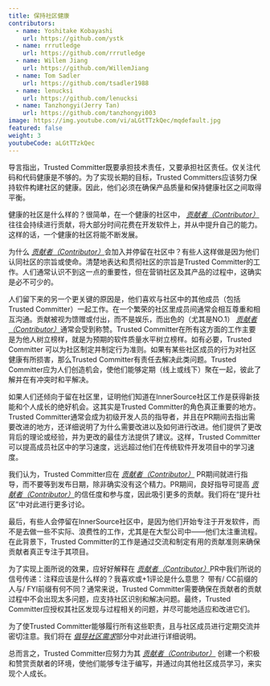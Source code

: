 ```yaml
---
title: 保持社区健康
contributors:
  - name: Yoshitake Kobayashi
    url: https://github.com/ystk
  - name: rrrutledge
    url: https://github.com/rrrutledge
  - name: Willem Jiang
    url: https://github.com/WillemJiang
  - name: Tom Sadler
    url: https://github.com/tsadler1988
  - name: lenucksi
    url: https://github.com/lenucksi
  - name: Tanzhongyi(Jerry Tan)
    url: https://github.com/tanzhongyi003
image: https://img.youtube.com/vi/aLGtTTzkQec/mqdefault.jpg
featured: false
weight: 3
youtubeCode: aLGtTTzkQec
---
```

<div class="paragraph">
<p>导言指出，Trusted Committer既要承担技术责任，又要承担社区责任。仅关注代码和代码健康是不够的。为了实现长期的目标，Trusted Committers应该努力保持软件构建社区的健康。因此，他们必须在确保产品质量和保持健康社区之间取得平衡。</p>
</div>
<div class="paragraph">
<p>健康的社区是什么样的？很简单，在一个健康的社区中， <a href="https://innersourcecommons.org/zh/learn/learning-path/contributor"><em>贡献者（Contributor）</em></a>往往会持续进行贡献，将大部分时间花费在开发软件上，并从中提升自己的能力。这样的话，一个健康的社区将能不断发展。</p>
</div>
<div class="paragraph">
<p>为什么 <a href="https://innersourcecommons.org/zh/learn/learning-path/contributor"><em>贡献者（Contributor）</em></a>会加入并停留在社区中？有些人这样做是因为他们认同社区的宗旨或使命。清楚地表达和贯彻社区的宗旨是Trusted Committer的工作。人们通常认识不到这一点的重要性，但在营销社区及其产品的过程中，这确实是必不可少的。</p>
</div>
<div class="paragraph">
<p>人们留下来的另一个更关键的原因是，他们喜欢与社区中的其他成员（包括Trusted Committer）一起工作。在一个繁荣的社区里成员间通常会相互尊重和相互沟通。贡献被视为馈赠或付出，而不是娱乐，而出色的（尤其是NO.1） <a href="https://innersourcecommons.org/zh/learn/learning-path/contributor"><em>贡献者（Contributor）</em></a>通常会受到称赞。Trusted Committer在所有这方面的工作主要是为他人树立榜样，就是为预期的软件质量水平树立榜样。如有必要，Trusted Committer 可以为社区制定并制定行为准则。如果有某些社区成员的行为对社区健康有所损害，那么Trusted Committer有责任去解决此类问题。Trusted Committer应为人们创造机会，使他们能够定期（线上或线下）聚在一起，彼此了解并在有冲突时和平解决。</p>
</div>
<div class="paragraph">
<p>如果人们还倾向于留在社区里，证明他们知道在InnerSource社区工作是获得新技能和个人成长的绝好机会。这其实是Trusted Committer的角色真正重要的地方。Trusted Committer通常会成为初级开发人员的指导者，并且在PR期间去指出需要改进的地方，还详细说明了为什么需要改进以及如何进行改进。他们提供了更改背后的理论或经验，并为更改的最佳方法提供了建议。这样，Trusted Committer可以提高成员社区中的学习速度，远远超过他们在传统软件开发项目中的学习速度。</p>
</div>
<div class="paragraph">
<p>我们认为，Trusted Committer应在 <a href="https://innersourcecommons.org/zh/learn/learning-path/contributor"><em>贡献者（Contributor）</em></a> PR期间就进行指导，而不要等到发布日期，除非确实没有这个精力。PR期间，良好指导可提高 <a href="https://innersourcecommons.org/zh/learn/learning-path/contributor"><em>贡献者（Contributor）</em></a>的信任度和参与度，因此吸引更多的贡献。我们将在“提升社区”中对此进行更多讨论。</p>
</div>
<div class="paragraph">
<p>最后，有些人会停留在InnerSource社区中，是因为他们开始专注于开发软件，而不是去做一些不实际、浪费性的工作，尤其是在大型公司中——他们太注重流程。在此背景下，Trusted Committer的工作是通过交流和制定有用的贡献准则来确保贡献者真正专注于其项目。</p>
</div>
<div class="paragraph">
<p>为了实现上面所说的效果，应好好解释在 <a href="https://innersourcecommons.org/zh/learn/learning-path/contributor"><em>贡献者（Contributor）</em></a>PR中我们所说的信号传递：注释应该是什么样的？我喜欢或+1评论是什么意思？ 带有/ CC前缀的人与/ FYI前缀有何不同？通常来说，Trusted Committer需要确保在贡献者的贡献过程中不会出现太多问题，应支持社区识别和解决问题。最终，Trusted Committer应授权其社区发现与过程相关的问题，并尽可能地适应和改进它们。</p>
</div>
<div class="paragraph">
<p>为了使Trusted Committer能够履行所有这些职责，且与社区成员进行定期交流并密切注意。我们将在 <a href="https://innersourcecommons.org/zh/learn/learning-path/trusted-committer/06/"><em>倡导社区需求</em></a>部分中对此进行详细说明。</p>
</div>
<div class="paragraph">
<p>总而言之，Trusted Committer应努力为其 <a href="https://innersourcecommons.org/zh/learn/learning-path/contributor"><em>贡献者（Contributor）</em></a> 创建一个积极和赞赏贡献者的环境，使他们能够专注于编写，并通过向其他社区成员学习，来实现个人成长。</p>
</div>
<!--- This file autogenerated from https://github.com/InnerSourceCommons/InnerSourceLearningPath/blob/main/scripts -->